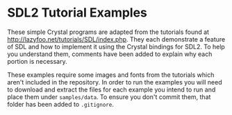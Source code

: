 # SDL2 Tutorial Examples

These simple Crystal programs are adapted from the tutorials found at
<http://lazyfoo.net/tutorials/SDL/index.php>. They each demonstrate a feature
of SDL and how to implement it using the Crystal bindings for SDL2. To help
you understand them, comments have been added to explain why each portion is
necessary.

These examples require some images and fonts from the tutorials which aren't
included in the repository. In order to run the examples you will need to
download and extract the files for each example you intend to run and place them
under `samples/data`. To ensure you don't commit them, that folder has been
added to `.gitignore`.
